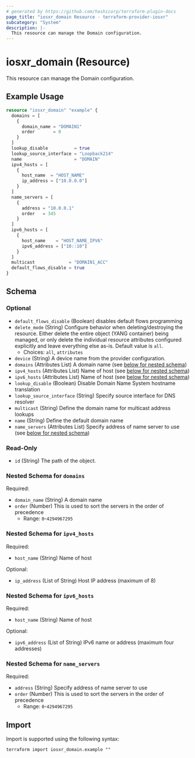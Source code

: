 ```yaml
---
# generated by https://github.com/hashicorp/terraform-plugin-docs
page_title: "iosxr_domain Resource - terraform-provider-iosxr"
subcategory: "System"
description: |-
  This resource can manage the Domain configuration.
---
```


# iosxr_domain (Resource)

This resource can manage the Domain configuration.

## Example Usage

```terraform
resource "iosxr_domain" "example" {
  domains = [
    {
      domain_name = "DOMAIN1"
      order       = 0
    }
  ]
  lookup_disable          = true
  lookup_source_interface = "Loopback214"
  name                    = "DOMAIN"
  ipv4_hosts = [
    {
      host_name  = "HOST_NAME"
      ip_address = ["10.0.0.0"]
    }
  ]
  name_servers = [
    {
      address = "10.0.0.1"
      order   = 345
    }
  ]
  ipv6_hosts = [
    {
      host_name    = "HOST_NAME_IPV6"
      ipv6_address = ["10::10"]
    }
  ]
  multicast             = "DOMAIN1_ACC"
  default_flows_disable = true
}
```

<!-- schema generated by tfplugindocs -->
## Schema

### Optional

- `default_flows_disable` (Boolean) disables default flows programming
- `delete_mode` (String) Configure behavior when deleting/destroying the resource. Either delete the entire object (YANG container) being managed, or only delete the individual resource attributes configured explicitly and leave everything else as-is. Default value is `all`.
  - Choices: `all`, `attributes`
- `device` (String) A device name from the provider configuration.
- `domains` (Attributes List) A domain name (see [below for nested schema](#nestedatt--domains))
- `ipv4_hosts` (Attributes List) Name of host (see [below for nested schema](#nestedatt--ipv4_hosts))
- `ipv6_hosts` (Attributes List) Name of host (see [below for nested schema](#nestedatt--ipv6_hosts))
- `lookup_disable` (Boolean) Disable Domain Name System hostname translation
- `lookup_source_interface` (String) Specify source interface for DNS resolver
- `multicast` (String) Define the domain name for multicast address lookups
- `name` (String) Define the default domain name
- `name_servers` (Attributes List) Specify address of name server to use (see [below for nested schema](#nestedatt--name_servers))

### Read-Only

- `id` (String) The path of the object.

<a id="nestedatt--domains"></a>
### Nested Schema for `domains`

Required:

- `domain_name` (String) A domain name
- `order` (Number) This is used to sort the servers in the order of precedence
  - Range: `0`-`4294967295`


<a id="nestedatt--ipv4_hosts"></a>
### Nested Schema for `ipv4_hosts`

Required:

- `host_name` (String) Name of host

Optional:

- `ip_address` (List of String) Host IP address (maximum of 8)


<a id="nestedatt--ipv6_hosts"></a>
### Nested Schema for `ipv6_hosts`

Required:

- `host_name` (String) Name of host

Optional:

- `ipv6_address` (List of String) IPv6 name or address (maximum four addresses)


<a id="nestedatt--name_servers"></a>
### Nested Schema for `name_servers`

Required:

- `address` (String) Specify address of name server to use
- `order` (Number) This is used to sort the servers in the order of precedence
  - Range: `0`-`4294967295`

## Import

Import is supported using the following syntax:

```shell
terraform import iosxr_domain.example ""
```
